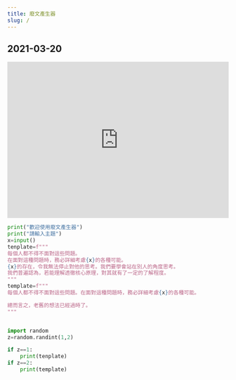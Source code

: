 ```yaml
---
title: 廢文產生器
slug: /
---
```


## 2021-03-20

<iframe
  src="https://trinket.io/embed/python3/3d4516a799"
  width="100%"
  height="356"
  frameborder="0"
  marginwidth="0"
  marginheight="0"
  allowfullscreen
></iframe>

```py
print("歡迎使用廢文產生器")
print("請輸入主題")
x=input()
tenplate=f"""
每個人都不得不面對這些問題。
在面對這種問題時，務必詳細考慮{x}的各種可能。
{x}的存在，令我無法停止對他的思考。我們要學會站在別人的角度思考。
我們普遍認為，若能理解透徹核心原理，對其就有了一定的了解程度。
"""
template=f"""
每個人都不得不面對這些問題。在面對這種問題時，務必詳細考慮{x}的各種可能。

總而言之，老舊的想法已經過時了。
"""


import random
z=random.randint(1,2)

if z==1:
    print(tenplate)
if z==2:
    print(template)
```
